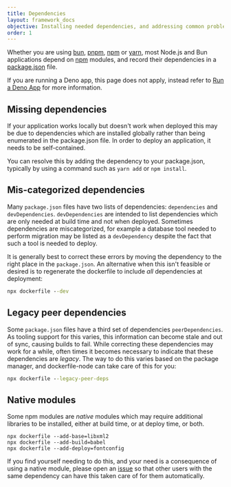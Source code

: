```yaml
---
title: Dependencies
layout: framework_docs
objective: Installing needed dependencies, and addressing common problems.
order: 1
---
```


Whether you are using [bun](https://bun.sh/), [pnpm](https://pnpm.io/),
[npm](https://docs.npmjs.com/cli/v9/commands/npm) or
[yarn](https://classic.yarnpkg.com/lang/en/), most Node.js and Bun applications
depend on [npm](https://www.npmjs.com/) modules, and record
their dependencies in a
[package.json](https://docs.npmjs.com/cli/v9/configuring-npm/package-json) file.

If you are running a Deno app, this page does not apply, instead refer to
[Run a Deno App](https://fly.io/docs/languages-and-frameworks/deno/) for
more information.

## Missing dependencies

If your application works locally but doesn't work when deployed this may be due to
dependencies which are installed globally rather than being enumerated in the
package.json file.  In order to deploy an application, it needs to be self-contained.

You can resolve this by adding the dependency to your package.json, typically by
using a command such as `yarn add` or `npm install`.

## Mis-categorized dependencies

Many `package.json` files have two lists of dependencies: `dependencies` and `devDependencies`.
`devDependencies` are intended to list dependencies which are only needed at build time and
not when deployed.  Sometimes dependencies are miscategorized, for example a database tool
needed to perform migration may be listed as a `devDependency` despite the fact that such a
tool is needed to deploy.

It is generally best to correct these errors by moving the dependency to the right place in
the `package.json`.  An alternative when this isn't feasible or desired is to regenerate the
dockerfile to include _all_ dependencies at deployment:

```cmd
npx dockerfile --dev
```

## Legacy peer dependencies

Some `package.json` files have a third set of dependencies `peerDependencies`.  As tooling
support for this varies, this information can become stale and out of sync, causing builds
to fail.  While correcting these dependencies may work for a while, often times it becomes
necessary to indicate that these dependencies are _legacy_.  The way to do this varies
based on the package manager, and dockerfile-node can take care of this for you:

```cmd
npx dockerfile --legacy-peer-deps
```

## Native modules

Some npm modules are _native_ modules which may require additional libraries to be
installed, either at build time, or at deploy time, or both.

```
npx dockerfile --add-base=libxml2
npx dockerfile --add-build=babel
npx dockerfile --add-deploy=fontconfig
```

If you find yourself needing to do this, and your need is a consequence of using a
native module, please open an [issue](https://github.com/fly-apps/dockerfile-node/issues)
so that other users with the same dependency can have this taken care of for
them automatically.
